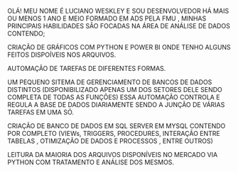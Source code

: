 OLÁ! MEU NOME É LUCIANO WESKLEY E SOU DESENVOLVEDOR HÁ MAIS OU MENOS 1 ANO E MEIO FORMADO EM ADS PELA FMU ,
MINHAS PRINCIPAIS HABILIDADES SÃO FOCADAS NA ÁREA DE ANÁLISE DE DADOS CONTENDO;

  CRIAÇÃO DE GRÁFICOS COM PYTHON E POWER BI ONDE TENHO ALGUNS FEITOS DISPOÍVEIS NOS ARQUIVOS.

  AUTOMAÇÃO DE TAREFAS DE DIFERENTES FORMAS.

  UM PEQUENO SITEMA DE GERENCIAMENTO DE BANCOS DE DADOS DISTINTOS (DISPONIBILIZADO APENAS UM DOS SETORES DELE SENDO COMPLETA
  DE TODAS AS FUNÇÕES) ESSA AUTOMAÇÃO CONTROLA E REGULA A BASE DE DADOS DIARIAMENTE SENDO A JUNÇÃO DE VÁRIAS TAREFAS EM UMA SÓ.

  CRIAÇÃO DE BANCO DE DADOS EM SQL SERVER EM MYSQL CONTENDO POR COMPLETO (VIEWs, TRIGGERS, PROCEDURES, INTERAÇÃO ENTRE TABELAS 
  , OTIMIZAÇÃO DE DADOS E PROCESSOS , ENTRE OUTROS)

  LEITURA DA MAIORIA DOS ARQUIVOS DISPONÍVEIS NO MERCADO VIA PYTHON COM TRATAMENTO E ANÁLISE DOS MESMOS.

